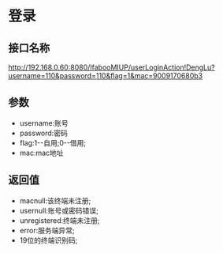 # 登录

## 接口名称

<http://192.168.0.60:8080/IfabooMIUP/userLoginAction!DengLu?username=110&password=110&flag=1&mac=9009170680b3>

## 参数

- username:账号
- password:密码
- flag:1--自用;0--借用;
- mac:mac地址

## 返回值

- macnull:该终端未注册;
- usernull:账号或密码错误;
- unregistered:终端未注册;
- error:服务端异常;
- 19位的终端识别码;
